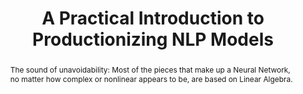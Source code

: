 ---
slug: elizabeth-ramirez
name: Elizabeth Ramirez
position: Applied Scientist
company: Descartes Labs
twitter: eramirem
photo: elizabeth-ramirez.jpg
title: A Practical Introduction to Productionizing NLP Models
abstract: "The sound of unavoidability: Most of the pieces that make up a Neural Network, no matter how complex or nonlinear appears to be, are based on Linear Algebra."
---